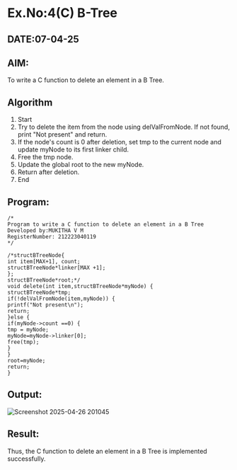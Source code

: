 # Ex.No:4(C) B-Tree
## DATE:07-04-25
## AIM:
To write a C function to delete an element in a B Tree.
## Algorithm
1. Start
2. Try to delete the item from the node using delValFromNode. If not found, print "Not
present" and return.
3. If the node's count is 0 after deletion, set tmp to the current node and update myNode to its
first linker child.
4. Free the tmp node.
5. Update the global root to the new myNode.
6. Return after deletion.
7. End  
## Program:
```
/*
Program to write a C function to delete an element in a B Tree
Developed by:MUKITHA V M 
RegisterNumber: 212223040119 
*/
```
```
/*structBTreeNode{
int item[MAX+1], count;
structBTreeNode*linker[MAX +1];
};
structBTreeNode*root;*/
void delete(int item,structBTreeNode*myNode) {
structBTreeNode*tmp;
if(!delValFromNode(item,myNode)) {
printf("Not present\n");
return;
}else {
if(myNode->count ==0) {
tmp = myNode;
myNode=myNode->linker[0];
free(tmp);
}
}
root=myNode;
return;
}
```
## Output:
![Screenshot 2025-04-26 201045](https://github.com/user-attachments/assets/df0e19aa-5a9d-4105-85c6-cf7c7620aedf)
## Result:
Thus, the C function to delete an element in a B Tree is implemented successfully.
